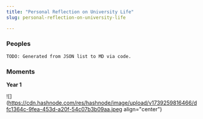 ```yaml
---
title: "Personal Reflection on University Life"
slug: personal-reflection-on-university-life

---
```


### Peoples

`TODO: Generated from JSON list to MD via code.`

### Moments

**Year 1**

![](https://cdn.hashnode.com/res/hashnode/image/upload/v1739259816466/dfc1364c-9fea-453d-a20f-54c07b3b09aa.jpeg align="center")
